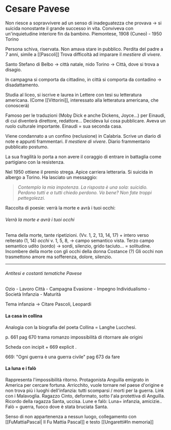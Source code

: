 # Cesare Pavese
Non riesce a sopravvivere ad un senso di inadeguatezza che provava -> si suicida nonostante il grande successo in vita. Conviveva con un'inquietudine interiore fin da bambino. 
Piemontese, 1908 (Cuneo) - 1950 Torino

Persona schiva, riservata. Non amava stare in pubblico. Perdita del padre a 7 anni, simile a [[Pascoli]] 
Trova difficoltà ad imparare il *mestiere di vivere*.

Santo Stefano di Belbo -> città natale, nido
Torino -> Città, dove si trova a disagio. 

In campagna si comporta da cittadino, in città si comporta da contadino -> disadattamento. 

Studia al liceo, si iscrive e laurea in Lettere con tesi su letteratura americana. (Come [[Vittorini]], interessato alla letteratura americana, che conoscerà)

Famoso per le traduzioni (Moby Dick e anche Dickens, Joyce...) per Einaudi, di cui diventerà direttore, redattore... Decideva lui cosa pubblicare. Aveva un ruolo culturale importante. 
Einaudi = sua seconda casa. 

Viene condannato a un confino (reclusione) in Calabria. Scrive un diario di note e appunti frammentari. *Il mestiere di vivere*. Diario frammentario pubblicato postumo. 

La sua fragilità lo porta a non avere il coraggio di entrare in battaglia come partigiano con la resistenza. 

Nel 1950 ottiene il premio strega. Apice carriera letteraria. Si suicida in albergo a Torino. Ha lasciato un messaggio: 

> *Contemplo la mia impotenza. La risposta è una sola: suicidio. Perdono tutti e a tutti chiedo perdono. Va bene? Non fate troppi pettegolezzi.*

Raccolta di poesie: verrà la morte e avrà i tuoi occhi: 
###### Verrà la morte e avrà i tuoi occhi 
Tema della morte, tante ripetizioni. (Vv. 1, 2, 13, 14, 17) + intero verso reiterato (1, 14)
*occhi* v. 1, 5, 8, -> campo semantico vista. 
Terzo campo semantico udito (sordo) -> sordi, silenzio, grido taciuto... = solitudine. 
Incombere della morte con gli occhi della donna Costance (?)
Gli occhi non trasmettono amore ma sofferenza, dolore, silenzio. 

---
###### Antitesi e costanti tematiche Pavese
Ozio - Lavoro 
Città - Campagna 
Evasione - Impegno 
Individualismo - Società 
Infanzia - Maturità 

Tema infanzia -> Citare Pascoli, Leopardi 

#### La casa in collina 
Analogia con la biografia del poeta 
Collina = Langhe Lucchesi. 

p. 661
pag 670 trama romanzo 
impossibilità di ritornare  ale origini 

Scheda con incipit + 669 explicit . 

669: "Ogni guerra è una guerra civile" 
pag 673 da fare 

#### La luna e i falò 
Rappresenta l'impossibilità ritorno. Protagonista Anguilla emigrato in America per cercare fortuna. Arricchito, vuole tornare nel paese d'origine e non trova più i luoghi dell'infanzia: tutti scomparsi / morti per la guerra. Link con i Malavoglia. 
Ragazzo Cinto, deformato, sotto l'ala protettiva di Anguilla. Ricordo della ragazza Santa, uccisa. Lune e falò: Luna= infanzia, amicizie.. Falò = guerra, fuoco dove è stata bruciata Santa. 

Senso di non appartenenza a nessun luogo, collegamento con [[FuMattiaPascal| Il Fu Mattia Pascal]] e testo [[Ungaretti#In memoria]]


